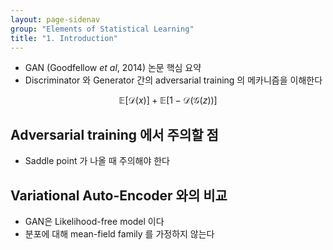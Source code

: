 ```yaml
---
layout: page-sidenav
group: "Elements of Statistical Learning"
title: "1. Introduction"
---
```


- GAN (Goodfellow *et al*, 2014) 논문 핵심 요약
- Discriminator 와 Generator 간의 adversarial training 의 메카니즘을 이해한다

$$
\mathbb{E}[\mathcal{D}(x)]+\mathbb{E}[1-\mathcal{D}(\mathcal{G}(z))]
$$

## Adversarial training 에서 주의할 점
- Saddle point 가 나올 때 주의해야 한다

## Variational Auto-Encoder 와의 비교
- GAN은 Likelihood-free model 이다
- 분포에 대해 mean-field family 를 가정하지 않는다



